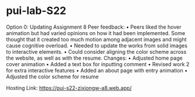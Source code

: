 # pui-lab-S22

Option 0: Updating Assignment 8
Peer feedback:
• Peers liked the hover animation but had varied opinions on how it had been implemented. Some thought that it created too much motion among adjacent images and might cause cognitive overload.
• Needed to update the works from solid images to interactive elements.
• Could consider aligning the color scheme across the website, as well as with the resume.
Changes:
• Adjusted home page cover animation
• Added a text box for inputting comment
• Revised work 2 for extra interactive features
• Added an about page with entry animation
• Adjusted the color scheme for resume

Hosting Link: https://pui-s22-zixiongw-a8.web.app/
